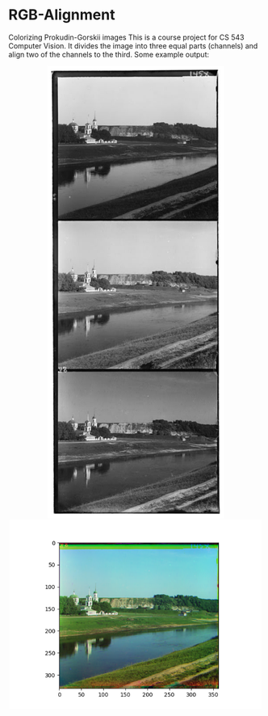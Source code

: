 # RGB-Alignment
Colorizing Prokudin-Gorskii images
This is a course project for CS 543 Computer Vision. It divides the image into three equal parts (channels) and align two of the channels to the third.
Some example output:
<p align="center">
  <img src="00125v.jpg" width="350"/>
  <img src="output/00125crop.png" width="500"/>
</p>
